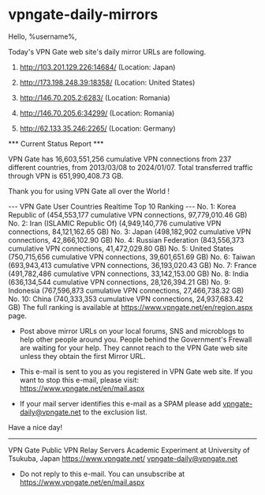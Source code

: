 # vpngate-daily-mirrors

Hello, %username%,

Today's VPN Gate web site's daily mirror URLs are following.

1. http://103.201.129.226:14684/
   (Location: Japan)

2. http://173.198.248.39:18358/
   (Location: United States)

3. http://146.70.205.2:6283/
   (Location: Romania)

4. http://146.70.205.6:34299/
   (Location: Romania)

5. http://62.133.35.246:2265/
   (Location: Germany)


*** Current Status Report ***

VPN Gate has 16,603,551,256 cumulative VPN connections from 237 different countries, from 2013/03/08 to 2024/01/07.
Total transferred traffic through VPN is 651,990,408.73 GB.

Thank you for using VPN Gate all over the World !


--- VPN Gate User Countries Realtime Top 10 Ranking ---
No. 1: Korea Republic of (454,553,177 cumulative VPN connections, 97,779,010.46 GB)
No. 2: Iran (ISLAMIC Republic Of) (4,949,140,776 cumulative VPN connections, 84,121,162.65 GB)
No. 3: Japan (498,182,902 cumulative VPN connections, 42,866,102.90 GB)
No. 4: Russian Federation (843,556,373 cumulative VPN connections, 41,472,029.80 GB)
No. 5: United States (750,715,656 cumulative VPN connections, 39,601,651.69 GB)
No. 6: Taiwan (693,943,413 cumulative VPN connections, 36,193,020.43 GB)
No. 7: France (491,782,486 cumulative VPN connections, 33,142,153.00 GB)
No. 8: India (636,134,544 cumulative VPN connections, 28,126,394.21 GB)
No. 9: Indonesia (767,596,873 cumulative VPN connections, 27,466,738.32 GB)
No. 10: China (740,333,353 cumulative VPN connections, 24,937,683.42 GB)
The full ranking is available at https://www.vpngate.net/en/region.aspx page.


* Post above mirror URLs on your local forums, SNS and microblogs
  to help other people around you.
  People behind the Government's Frewall are waiting for your help.
  They cannot reach to the VPN Gate web site
  unless they obtain the first Mirror URL.

* This e-mail is sent to you as you registered in VPN Gate web site.
  If you want to stop this e-mail, please visit:
  https://www.vpngate.net/en/mail.aspx

* If your mail server identifies this e-mail as a SPAM
  please add vpngate-daily@vpngate.net to the exclusion list.

Have a nice day!

------------------------------------------------------
VPN Gate Public VPN Relay Servers
Academic Experiment at University of Tsukuba, Japan
https://www.vpngate.net/
vpngate-daily@vpngate.net
* Do not reply to this e-mail.
  You can unsubscribe at https://www.vpngate.net/en/mail.aspx


